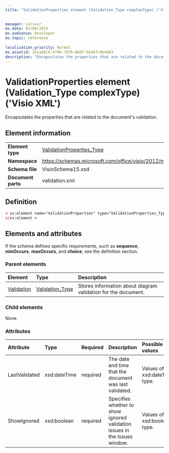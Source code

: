 ```yaml
---
title: "ValidationProperties element (Validation_Type complexType) ('Visio XML')"
 
 
manager: soliver
ms.date: 03/09/2015
ms.audience: Developer
ms.topic: reference
 
localization_priority: Normal
ms.assetid: a51a60c9-479b-7d7b-860f-bb46fc8b4d63
description: "Encapsulates the properties that are related to the document's validation."
---
```


# ValidationProperties element (Validation_Type complexType) ('Visio XML')

Encapsulates the properties that are related to the document's validation.
  
## Element information

|||
|:-----|:-----|
|**Element type** <br/> |[ValidationProperties_Type](validationproperties_type-complextypevisio-xml.md) <br/> |
|**Namespace** <br/> |https://schemas.microsoft.com/office/visio/2012/main  <br/> |
|**Schema file** <br/> |VisioSchema15.xsd  <br/> |
|**Document parts** <br/> |validation.xml  <br/> |
   
## Definition

```XML
< xs:element name="ValidationProperties" type="ValidationProperties_Type" minOccurs="0" maxOccurs="1" >
</xs:element >
```

## Elements and attributes

If the schema defines specific requirements, such as **sequence**, **minOccurs**, **maxOccurs**, and **choice**, see the definition section. 
  
### Parent elements

|**Element**|**Type**|**Description**|
|:-----|:-----|:-----|
|[Validation](validation-elementvisio-xml.md) <br/> |[Validation_Type](validation_type-complextypevisio-xml.md) <br/> |Stores information about diagram validation for the document.  <br/> |
   
### Child elements

None.
  
### Attributes

|**Attribute**|**Type**|**Required**|**Description**|**Possible values**|
|:-----|:-----|:-----|:-----|:-----|
|LastValidated  <br/> |xsd:dateTime  <br/> |required  <br/> |The date and time that the document was last validated.  <br/> |Values of the xsd:dateTime type.  <br/> |
|ShowIgnored  <br/> |xsd:boolean  <br/> |required  <br/> |Specifies whether to show ignored validation issues in the Issues window.  <br/> |Values of the xsd:boolean type.  <br/> |
   

